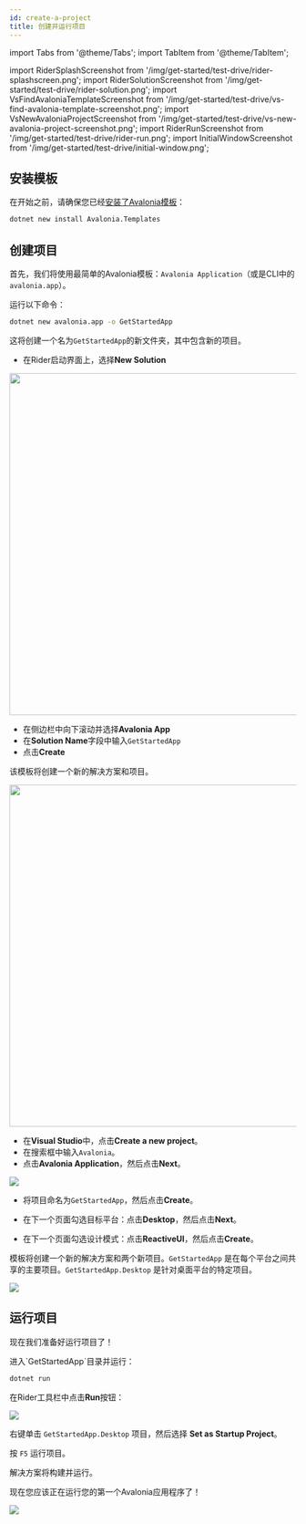 ```yaml
---
id: create-a-project
title: 创建并运行项目
---
```


import Tabs from '@theme/Tabs';
import TabItem from '@theme/TabItem';

import RiderSplashScreenshot from '/img/get-started/test-drive/rider-splashscreen.png';
import RiderSolutionScreenshot from '/img/get-started/test-drive/rider-solution.png';
import VsFindAvaloniaTemplateScreenshot from '/img/get-started/test-drive/vs-find-avalonia-template-screenshot.png';
import VsNewAvaloniaProjectScreenshot from '/img/get-started/test-drive/vs-new-avalonia-project-screenshot.png';
import RiderRunScreenshot from '/img/get-started/test-drive/rider-run.png';
import InitialWindowScreenshot from '/img/get-started/test-drive/initial-window.png';

## 安装模板

在开始之前，请确保您已经[安装了Avalonia模板](../install.md)：

```bash
dotnet new install Avalonia.Templates
```

## 创建项目

首先，我们将使用最简单的Avalonia模板：`Avalonia Application`（或是CLI中的`avalonia.app`）。

<Tabs>
  <TabItem value="cli" label="命令行" default>
运行以下命令：

```bash
dotnet new avalonia.app -o GetStartedApp
```

这将创建一个名为`GetStartedApp`的新文件夹，其中包含新的项目。
  </TabItem>
  <TabItem value="rider" label="Rider">

- 在Rider启动界面上，选择**New Solution**

<img className="center" src={RiderSplashScreenshot} width="600"/>

- 在侧边栏中向下滚动并选择**Avalonia App**
- 在**Solution Name**字段中输入`GetStartedApp`
- 点击**Create**

该模板将创建一个新的解决方案和项目。

<img className="center" src={RiderSolutionScreenshot} width="600"/>

  </TabItem>
  <TabItem value="vs" label="Visual Studio">

- 在**Visual Studio**中，点击**Create a new project**。
- 在搜索框中输入`Avalonia`。
- 点击**Avalonia Application**，然后点击**Next**。

<img className="center" src={VsFindAvaloniaTemplateScreenshot} />

- 将项目命名为`GetStartedApp`，然后点击**Create**。

- 在下一个页面勾选目标平台：点击**Desktop**，然后点击**Next**。

- 在下一个页面勾选设计模式：点击**ReactiveUI**，然后点击**Create**。

模板将创建一个新的解决方案和两个新项目。`GetStartedApp` 是在每个平台之间共享的主要项目。`GetStartedApp.Desktop` 是针对桌面平台的特定项目。

<img className="center" src={VsNewAvaloniaProjectScreenshot} />

  </TabItem>
</Tabs>

## 运行项目

现在我们准备好运行项目了！

<Tabs>
  <TabItem value="cli" label="命令行" default>
进入`GetStartedApp`目录并运行：

```bash
dotnet run
```
  </TabItem>
  <TabItem value="rider" label="Rider">

在Rider工具栏中点击**Run**按钮：

<img className="center" src={RiderRunScreenshot} />

  </TabItem>
  <TabItem value="vs" label="Visual Studio">

右键单击 `GetStartedApp.Desktop` 项目，然后选择 **Set as Startup Project**。

按 `F5` 运行项目。

  </TabItem>
</Tabs>

解决方案将构建并运行。

现在您应该正在运行您的第一个Avalonia应用程序了！

<img className="center" src={InitialWindowScreenshot} />